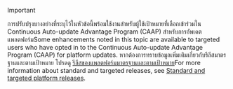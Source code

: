 > [!IMPORTANT]
> <span data-ttu-id="34fe1-101">การปรับปรุงบางอย่างที่ระบุไว้ในหัวข้อนี้พร้อมใช้งานสำหรับผู้ใช้เป้าหมายที่เลือกเข้าร่วมใน Continuous Auto-update Advantage Program (CAAP) สำหรับการอัพเดตแพลตฟอร์ม</span><span class="sxs-lookup"><span data-stu-id="34fe1-101">Some enhancements noted in this topic are available to targeted users who have opted in to the Continuous Auto-update Advantage Program (CAAP) for platform updates.</span></span> <span data-ttu-id="34fe1-102">หากต้องการทราบข้อมูลเพิ่มเติมเกี่ยวกับรีลีสมาตรฐานและตามเป้าหมาย โปรดดู [รีลีสของแพลตฟอร์มมาตรฐานและตามเป้าหมาย](../fin-and-ops/get-started/public-preview-releases.md)</span><span class="sxs-lookup"><span data-stu-id="34fe1-102">For more information about standard and targeted releases, see [Standard and targeted platform releases](../fin-and-ops/get-started/public-preview-releases.md).</span></span>
